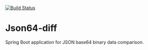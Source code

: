 
[![Build Status](https://travis-ci.org/thiagoteixeira/json64-diff.svg?branch=master)](https://travis-ci.org/thiagoteixeira/json64-diff)

# Json64-diff
Spring Boot application for JSON base64 binary data comparison.

